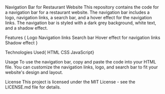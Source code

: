 Navigation Bar for Restaurant Website
This repository contains the code for a navigation bar for a restaurant website. The navigation bar includes a logo, navigation links, a search bar, and a hover effect for the navigation links. The navigation bar is styled with a dark grey background, white text, and a shadow effect.

Features {
Logo
Navigation links
Search bar
Hover effect for navigation links
Shadow effect }

Technologies Used{
HTML
CSS
JavaScript}

Usage
To use the navigation bar, copy and paste the code into your HTML file. You can customize the navigation links, logo, and search bar to fit your website's design and layout.

License
This project is licensed under the MIT License - see the LICENSE.md file for details.
